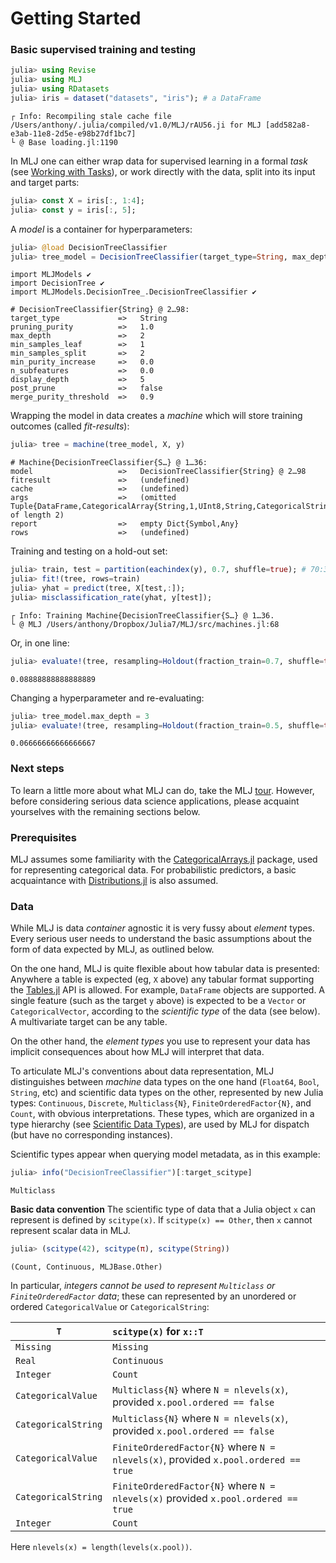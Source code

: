 
# Getting Started

### Basic supervised training and testing


```julia
julia> using Revise
julia> using MLJ
julia> using RDatasets
julia> iris = dataset("datasets", "iris"); # a DataFrame
```

    ┌ Info: Recompiling stale cache file /Users/anthony/.julia/compiled/v1.0/MLJ/rAU56.ji for MLJ [add582a8-e3ab-11e8-2d5e-e98b27df1bc7]
    └ @ Base loading.jl:1190


In MLJ one can either wrap data for supervised learning in a formal *task* (see [Working with Tasks](tasks.jl)), or work directly with the data, split into its input and target parts:


```julia
julia> const X = iris[:, 1:4];
julia> const y = iris[:, 5];
```

A *model* is a container for hyperparameters:

```julia
julia> @load DecisionTreeClassifier
julia> tree_model = DecisionTreeClassifier(target_type=String, max_depth=2)
```

    import MLJModels ✔
    import DecisionTree ✔
    import MLJModels.DecisionTree_.DecisionTreeClassifier ✔

    # DecisionTreeClassifier{String} @ 2…98: 
    target_type             =>   String
    pruning_purity          =>   1.0
    max_depth               =>   2
    min_samples_leaf        =>   1
    min_samples_split       =>   2
    min_purity_increase     =>   0.0
    n_subfeatures           =>   0.0
    display_depth           =>   5
    post_prune              =>   false
    merge_purity_threshold  =>   0.9

Wrapping the model in data creates a *machine* which will store training outcomes (called *fit-results*):

```julia
julia> tree = machine(tree_model, X, y)
```

    # Machine{DecisionTreeClassifier{S…} @ 1…36: 
    model                   =>   DecisionTreeClassifier{String} @ 2…98
    fitresult               =>   (undefined)
    cache                   =>   (undefined)
    args                    =>   (omitted Tuple{DataFrame,CategoricalArray{String,1,UInt8,String,CategoricalString{UInt8},Union{}}} of length 2)
    report                  =>   empty Dict{Symbol,Any}
    rows                    =>   (undefined)

Training and testing on a hold-out set:

```julia
julia> train, test = partition(eachindex(y), 0.7, shuffle=true); # 70:30 split
julia> fit!(tree, rows=train)
julia> yhat = predict(tree, X[test,:]);
julia> misclassification_rate(yhat, y[test]);
```

    ┌ Info: Training Machine{DecisionTreeClassifier{S…} @ 1…36.
    └ @ MLJ /Users/anthony/Dropbox/Julia7/MLJ/src/machines.jl:68

Or, in one line:

```julia
julia> evaluate!(tree, resampling=Holdout(fraction_train=0.7, shuffle=true), measure=misclassification_rate)
```

    0.08888888888888889

Changing a hyperparameter and re-evaluating:

```julia
julia> tree_model.max_depth = 3
julia> evaluate!(tree, resampling=Holdout(fraction_train=0.5, shuffle=true), measure=misclassification_rate)
```

    0.06666666666666667

### Next steps

To learn a little more about what MLJ can do, take the MLJ
[tour](tour.ipynb). However, before considering serious data science
applications, please acquaint yourselves with the remaining sections below.


### Prerequisites

MLJ assumes some familiarity with the
[CategoricalArrays.jl](https://github.com/JuliaData/CategoricalArrays.jl)
package, used for representing categorical data. For probabilistic
predictors, a basic acquaintance with
[Distributions.jl](https://github.com/JuliaStats/Distributions.jl) is
also assumed.


### Data

While MLJ is data *container* agnostic it is very fussy about
*element* types. Every serious user needs to understand the basic
assumptions about the form of data expected by MLJ, as outlined below.

On the one hand, MLJ is quite flexible about how tabular data is
presented: Anywhere a table is expected (eg, `X` above) any tabular
format supporting the [Tables.jl](Tables.jl) API is allowed. For
example, `DataFrame` objects are supported. A single feature (such as
the target `y` above) is expected to be a `Vector` or
`CategoricalVector`, according to the *scientific type* of the data (see
below). A multivariate target can be any table.

On the other hand, the *element types* you use to represent your data
has implicit consequences about how MLJ will interpret that data.

To articulate MLJ's conventions about data representation, MLJ
distinguishes between *machine* data types on the one hand (`Float64`,
`Bool`, `String`, etc) and scientific data types on the other,
represented by new Julia types: `Continuous`, `Discrete`,
`Multiclass{N}`, `FiniteOrderedFactor{N}`, and `Count`, with obvious
interpretations. These types, which are organized in a type hierarchy
(see [Scientific Data Types](scientific_data_types.md)), are used by
MLJ for dispatch (but have no corresponding instances).

Scientific types appear when querying model metadata, as in this example:

```julia
julia> info("DecisionTreeClassifier")[:target_scitype]
```

    Multiclass

**Basic data convention** The scientific type of data that a Julia
object `x` can represent is defined by `scitype(x)`. If `scitype(x) ==
Other`, then `x` cannot represent scalar data in MLJ.

```julia
julia> (scitype(42), scitype(π), scitype(String))
```

    (Count, Continuous, MLJBase.Other)

In particular, *integers cannot be used to represent `Multiclass` or
`FiniteOrderedFactor` data*; these can represented by an unordered or
ordered `CategoricalValue` or `CategoricalString`:

`T`                     |     `scitype(x)` for `x::T`
------------------------|:--------------------------------
`Missing`                 |      `Missing`
`Real`                    |      `Continuous`
`Integer`                |        `Count`
`CategoricalValue`       | `Multiclass{N}` where `N = nlevels(x)`, provided `x.pool.ordered == false` 
`CategoricalString`       | `Multiclass{N}` where `N = nlevels(x)`, provided `x.pool.ordered == false`
`CategoricalValue`       | `FiniteOrderedFactor{N}` where `N = nlevels(x)`, provided `x.pool.ordered == true` 
`CategoricalString`       | `FiniteOrderedFactor{N}` where `N = nlevels(x)` provided `x.pool.ordered == true`
`Integer`                 | `Count`

Here `nlevels(x) = length(levels(x.pool))`.

